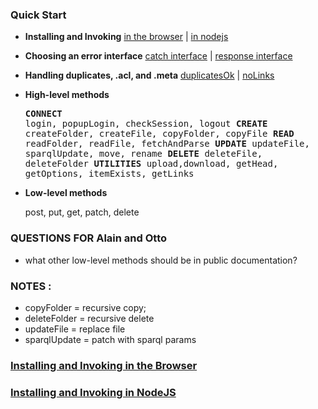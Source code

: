 ### Quick Start

* **Installing and Invoking**  [in the browser](#installBrowser) | [in nodejs](#installNode)

* **Choosing an error interface**  [catch interface]() |  [response interface]()

* **Handling duplicates, .acl, and .meta** [duplicatesOk]() | [noLinks]()

* **High-level methods**<pre>**CONNECT**   login, popupLogin, checkSession, logout
  **CREATE**    createFolder, createFile, copyFolder, copyFile
  **READ**      readFolder, readFile, fetchAndParse
  **UPDATE**    updateFile, sparqlUpdate, move, rename
  **DELETE**    deleteFile, deleteFolder
  **UTILITIES** upload,download, getHead, getOptions, itemExists, getLinks</pre>

* **Low-level methods**

  post, put, get, patch, delete 

  
### QUESTIONS FOR Alain and Otto

  * what other low-level methods should be in public documentation?

### NOTES :
  * copyFolder = recursive copy;  
  * deleteFolder = recursive delete
  * updateFile = replace file
  * sparqlUpdate = patch with sparql params

### <a href="" name="installBrowser">Installing and Invoking in the Browser</a>

### <a href="" name="installNode">Installing and Invoking in NodeJS</a>
